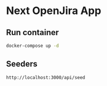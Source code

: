 # Next OpenJira App

## Run container

```sh
docker-compose up -d
```

## Seeders

```http
http://localhost:3000/api/seed
```
